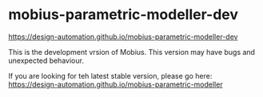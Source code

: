 # mobius-parametric-modeller-dev

https://design-automation.github.io/mobius-parametric-modeller-dev

This is the development vrsion of Mobius. 
This version may have bugs and unexpected behaviour.

If you are looking for teh latest stable version, please go here:
https://design-automation.github.io/mobius-parametric-modeller
